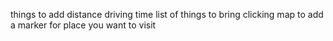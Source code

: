 things to add
  distance
  driving time
  list of things to bring
  clicking map to add a marker for place you want to visit
